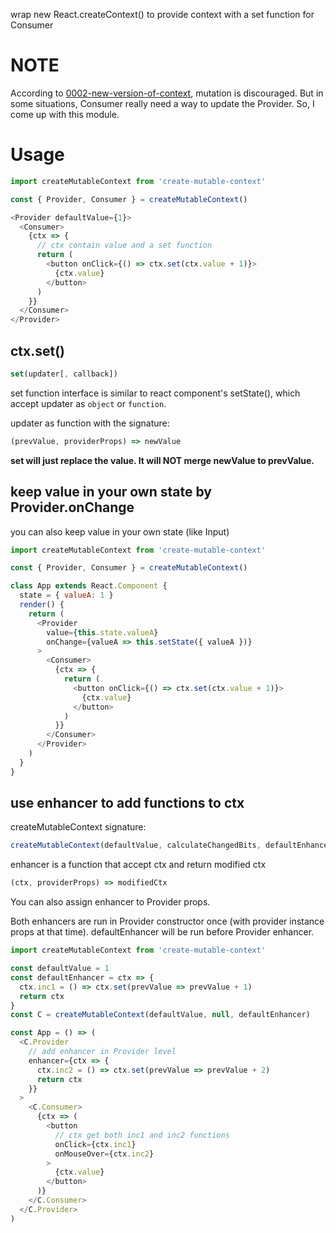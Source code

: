 wrap new React.createContext() to provide context with a set function for Consumer



# NOTE

According to [0002-new-version-of-context](https://github.com/reactjs/rfcs/blob/master/text/0002-new-version-of-context.md#relies-on-strict-comparison-of-context-values), mutation is discouraged. But in some situations, Consumer really need a way to update the Provider. So, I come up with this module.



# Usage

```js
import createMutableContext from 'create-mutable-context'

const { Provider, Consumer } = createMutableContext()

<Provider defaultValue={1}>
  <Consumer>
    {ctx => {
      // ctx contain value and a set function
      return (
        <button onClick={() => ctx.set(ctx.value + 1)}>
          {ctx.value}
        </button>
      )
    }}
  </Consumer>
</Provider>
```



## ctx.set()

```js
set(updater[, callback])
```

set function interface is similar to react component's setState(), which accept updater as `object` or `function`.

updater as function with the signature:
```js
(prevValue, providerProps) => newValue
```

**set will just replace the value. It will NOT merge newValue to prevValue.**



## keep value in your own state by Provider.onChange

you can also keep value in your own state (like Input)

```js
import createMutableContext from 'create-mutable-context'

const { Provider, Consumer } = createMutableContext()

class App extends React.Component {
  state = { valueA: 1 }
  render() {
    return (
      <Provider
        value={this.state.valueA}
        onChange={valueA => this.setState({ valueA })}
      >
        <Consumer>
          {ctx => {
            return (
              <button onClick={() => ctx.set(ctx.value + 1)}>
                {ctx.value}
              </button>
            )
          }}
        </Consumer>
      </Provider>
    )
  }
}
```


## use enhancer to add functions to ctx

createMutableContext signature:
```js
createMutableContext(defaultValue, calculateChangedBits, defaultEnhancer)
```

enhancer is a function that accept ctx and return modified ctx
```js
(ctx, providerProps) => modifiedCtx
```

You can also assign enhancer to Provider props.

Both enhancers are run in Provider constructor once (with provider instance props at that time). defaultEnhancer will be run before Provider enhancer.

```js
import createMutableContext from 'create-mutable-context'

const defaultValue = 1
const defaultEnhancer = ctx => {
  ctx.inc1 = () => ctx.set(prevValue => prevValue + 1)
  return ctx
}
const C = createMutableContext(defaultValue, null, defaultEnhancer)

const App = () => (
  <C.Provider
    // add enhancer in Provider level
    enhancer={ctx => {
      ctx.inc2 = () => ctx.set(prevValue => prevValue + 2)
      return ctx
    }}
  >
    <C.Consumer>
      {ctx => (
        <button
          // ctx get both inc1 and inc2 functions
          onClick={ctx.inc1}
          onMouseOver={ctx.inc2}
        >
          {ctx.value}
        </button>
      )}
    </C.Consumer>
  </C.Provider>
)
```
